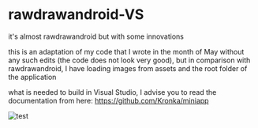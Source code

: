 # rawdrawandroid-VS
  
it's almost rawdrawandroid but with some innovations
  
this is an adaptation of my code that I wrote in the month of May without any such edits (the code does not look very good), but in comparison with rawdrawandroid, I have loading images from assets and the root folder of the application  
  
what is needed to build in Visual Studio, I advise you to read the documentation from here: https://github.com/Kronka/miniapp  

![test](https://boev.dev/images/vs-example.jpg)

